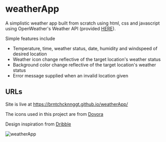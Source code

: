 # weatherApp

A simplistic weather app built from scratch using html, css and javascript using OpenWeather's Weather API (provided [HERE](https://openweathermap.org/api "OpenWeather's Weather API")).

Simple features include

- Temperature, time, weather status, date, humidity and windspeed of desired location
- Weather icon change reflective of the target location's weather status
- Background color change reflective of the target location's weather status
- Error message supplied when an invalid location given

## URLs
Site is live at https://brntchcknnggt.github.io/weatherApp/

The icons used in this project are from [Dovora](https://www.dovora.com/resources/weather-icons/)

Design inspiration from [Dribble](https://dribbble.com/shots/10016120-Simple-Weather-App?utm_source=pinterest&utm_campaign=pinterest_shot&utm_content=Simple+Weather+App&utm_medium=Social_Share)

![weatherApp](https://github.com/BrntChcknNggt/weatherApp/assets/160673020/5bfb5c2b-10f9-4d5f-9609-003a7f6c4521)
